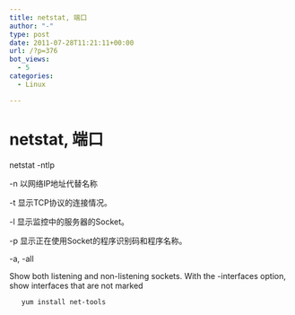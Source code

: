 ```yaml
---
title: netstat, 端口
author: "-"
type: post
date: 2011-07-28T11:21:11+00:00
url: /?p=376
bot_views:
  - 5
categories:
  - Linux

---
```

# netstat, 端口
netstat -ntlp
  
-n 以网络IP地址代替名称
  
-t 显示TCP协议的连接情况。
  
-l 显示监控中的服务器的Socket。
  
-p 显示正在使用Socket的程序识别码和程序名称。
  
-a, -all
         
Show both listening and non-listening sockets. With the -interfaces option, show interfaces that are not marked

       yum install net-tools